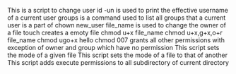 This is a script to change user
id -un is used to print the effective username of a current user
 groups is a command used to list all groups that a current user is a part of
chown new_user file_name is used to change the owner of a file
touch creates a emoty file
chmod u+x file_name
chmod u+x,g+x,o+r file_name
chmod ugo+x hello
chmod 007 grants all other permissions with exception of owner and group which have no permission
This script sets the mode of a given file
This script sets the mode of a file to that of another
This script adds execute permissions to all subdirectory of current directory
